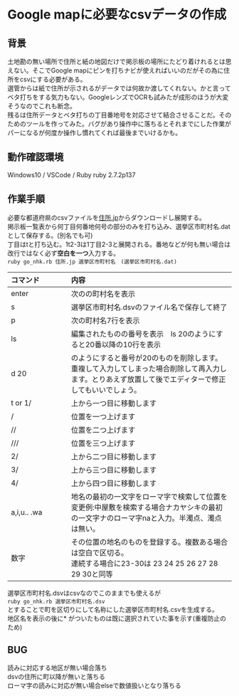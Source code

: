 # Google mapに必要なcsvデータの作成
## 背景
土地勘の無い場所で住所と紙の地図だけで掲示板の場所にたどり着けれるとは思えない。そこでGoogle mapにピンを打ちナビが使えればいいのだがその為に住所をcsvにする必要がある。  
選管からは紙で住所が示されるがデータでは何故か渡してくれない。かと言ってベタ打ちをする気力もない。GoogleレンズでOCRも試みたが成形のほうが大変そうなのでこれも断念。  
残るは住所データとベタ打ちの丁目番地号を対応させて結合させることだ。そのためのツールを作ってみた。バグがあり操作中に落ちるとそれまでにした作業がパーになるが何度か操作し慣れてくれば最後までいけるかも。
## 動作確認環境
Windows10 / VSCode / Ruby ruby 2.7.2p137
## 作業手順
必要な都道府県のcsvファイルを[住所.jp](http://jusyo.jp/csv/new.php)からダウンロードし展開する。  
掲示板一覧表から何丁目何番地何号の部分のみを打ち込み、選挙区市町村名.datとして保存する。(別名でも可)  
 丁目はtと打ち込む。1t2-3は1丁目2-3と展開される。番地などが何も無い場合は改行ではなく必ず**空白を一つ**入力する。  
```ruby go_nhk.rb 住所.jp 選挙区市町村名　(選挙区市町村名.dat)```  

|コマンド|内容|
|:-----------|:---|  
|enter　　　　　|次のの町村名を表示&nbsp;&nbsp;&nbsp;&nbsp;&nbsp;&nbsp;&nbsp;&nbsp;&nbsp;&nbsp;|  
|s |選挙区市町村名.dsvのファイル名で保存して終了|  
p |次の町村名7行を表示  
ls |編集されたものの番号を表示　ls 20のようにすると20番以降の10行を表示  
d 20|のようにすると番号が20のものを削除します。重複して入力してしまった場合削除して再入力します。とりあえず放置して後でエディターで修正してもいいでしょう。  
t or 1/|上から一つ目に移動します  
/ |位置を一つ上げます  
// |位置を二つ上げます  
/// |位置を三つ上げます  
2/ |上から二つ目に移動します  
3/ |上から三つ目に移動します  
4/ |上から四つ目に移動します  
a,i,u.. .wa |地名の最初の一文字をローマ字で検索して位置を変更例:中屋敷を検索する場合ナカヤシキの最初の一文字ナのローマ字naと入力。半濁点、濁点は無い。  |
数字 |その位置の地名のものを登録する。複数ある場合は空白で区切る。 <br> 連続する場合に23-30は 23 24 25 26 27 28 29 30と同等  

選挙区市町村名.dsvはcsvなのでこのままでも使えるが  
```ruby go_nhk.rb 選挙区市町村名.dsv```  
とすることで町を区切りにして名称にした選挙区市町村名.csvを生成する。  
地区名を表示の後に* がついたものは既に選択されていた事を示す(重複防止のため)

## BUG
読みに対応する地区が無い場合落ち  
dsvの住所に町以降が無いと落ちる  
ローマ字の読みに対応が無い場合elseで数値扱いとなり落ちる
